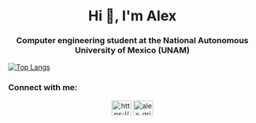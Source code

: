 <h1 align="center">Hi 👋, I'm Alex</h1>
<h3 align="center">Computer engineering student at the National Autonomous University of Mexico (UNAM)</h3>

<!---<a href="https://stackoverflow.com/users/https://stackoverflow.com/users/20097189/alex-grim" target="blank"><img align="center" src="https://raw.githubusercontent.com/rahuldkjain/github-profile-readme-generator/master/src/images/icons/Social/stack-overflow.svg" alt="https://stackoverflow.com/users/20097189/alex-grim" height="30" width="40" /></a>!--->
<p>



  [![Top Langs](https://github-readme-stats.vercel.app/api/top-langs/?username=AlexGrim12&layout=compact)](https://github.com/AlexGrim12/github-readme-stats)
<p>
  <p>
  
<h3 align="left">Connect with me:</h3>
<p align="left">
<center>
<a href="https://www.linkedin.com/in/alejandrogrimaldo/" target="blank"><img align="center" src="https://raw.githubusercontent.com/rahuldkjain/github-profile-readme-generator/master/src/images/icons/Social/linked-in-alt.svg" alt="https://www.linkedin.com/in/alejandro-gutiérrez-grimaldo-325b21242/" height="30" width="40" /></a>
<a href="https://instagram.com/alex_grim_" target="blank"><img align="center" src="https://raw.githubusercontent.com/rahuldkjain/github-profile-readme-generator/master/src/images/icons/Social/instagram.svg" alt="alex_grim_" height="30" width="40" /></a>
  </center>
